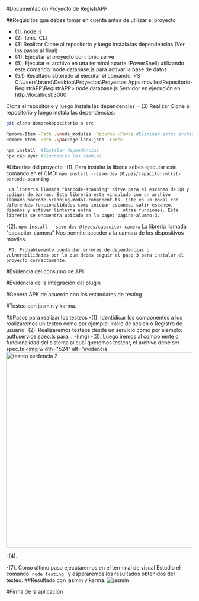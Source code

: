 #Documentación Proyecto de RegistrAPP

##Requisitos que debes tomar en cuenta antes de utilizar el proyecto

- (1). node.js 
- (2). Ionic_CLI
- (3)  Realizar Clone al repositorio y luego instala las dependencias (Ver los pasos al final)
- (4). Ejecutar el proyecto con: ionic serve
- (5). Ejecutar el archivo en una terminal aparte (PowerShell) utilizando este comando: node database.js para activar la base de datos
- (5.1) Resultado abtenido al ejecutar el comando: PS C:\Users\brand\Desktop\Proyectos\Proyectos Apps moviles\Repositorio-RegistrAPP\RegistrAPP> node database.js
                                          Servidor en ejecución en http://localhost:3000


Clona el repositorio y luego instala las dependencias
--(3) Realizar Clone al repositorio y luego instala las dependencias: 

```bash
git clone NombreRepositorio o src

Remove-Item -Path .\node_modules -Recurse -Force #Eliminar estos archivos obligadamente  
Remove-Item -Path .\package-lock.json -Force 

npm install  #Instalar dependencias
npx cap sync #Sincroniza los cambios 
```

#Librerias del proyecto
-(1). Para instalar la liberia sebes ejecutar este comando en el CMD: ```npm install --save-dev @types/capacitor-mlkit-barcode-scanning ```
    
     La libreria llamada "barcode-scanning" sirve para el escaneo de QR y codigos de barras. Esta libreria esta vinculada con un archivo 
    llamado barcode-scanning-modal.component.ts. Este es un modal con diferentes funcionalidades como iniciar escaneo, salir escaneo, diseños y activar linterna entre            otras funciones. Esta libreria se encuentra ubicada en la page: pagina-alumno-3.
     
-(2). ```npm install --save-dev @types/capacitor-camera```
     La libreria llamada "capacitor-camera" Nos permite acceder a la camara de los dispositivos moviles.
    
     PD: Probablemente pueda dar errores de dependencias o vulnerabilidades por lo que debes seguir el paso 3 para instalar el proyecto correctamente.
    
#Evidencia del consumo de API 


#Evidencia de la integración del plugin


#Genera APK de acuerdo con los estándares de testing

#Testeo con jasmin y karma.

##Pasos para realizar los testeos
-(1). Identidicar los componentes a los realizaremos un testeo como por ejemplo: Inicio de sesion o Registro de usuario
-(2). Realizaremos testeos desde un servicio como por ejemplo: auth.service.spec.ts para...
-(img)
-(3). Luego iremos al componente o funcionalidad del sistema al cual queremos testear, el archivo debe ser spec.ts
<img width="524" alt="evidencia <img width="527" alt="testeo evidencia 2" src="https://github.com/user-attachments/assets/d8379cd5-cb4d-47b5-b5c8-a80080cce1f9" />

-(4).

-(7). Como ultimo paso ejecutaremos en el terminal de visual Estudio el comando: ``` node testing  ``` y esperaremos los resultados obtenidos del testeo.
##Resultado con jasmin y karma.
![jasmin](https://github.com/user-attachments/assets/8e80f764-ec4b-4130-942f-2fa43101bc62)

#Firma de la aplicación

